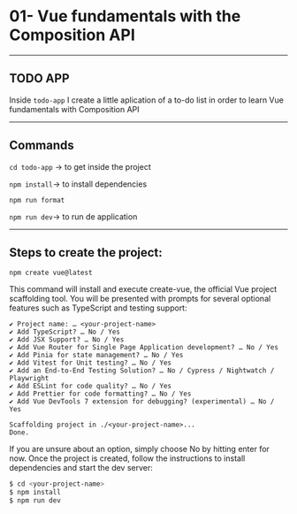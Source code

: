 # 01- Vue fundamentals with the Composition API

---

## TODO APP

Inside `todo-app` I create a little aplication of a to-do list in order to learn Vue fundamentals with Composition API


---

## Commands

`cd todo-app` -> to get inside the project

`npm install`-> to install dependencies

`npm run format`

`npm run dev`-> to run de application

---

## Steps to create the project:


`npm create vue@latest`

This command will install and execute create-vue, the official Vue project scaffolding tool. You will be presented with prompts for several optional features such as TypeScript and testing support:

```
✔ Project name: … <your-project-name>
✔ Add TypeScript? … No / Yes
✔ Add JSX Support? … No / Yes
✔ Add Vue Router for Single Page Application development? … No / Yes
✔ Add Pinia for state management? … No / Yes
✔ Add Vitest for Unit testing? … No / Yes
✔ Add an End-to-End Testing Solution? … No / Cypress / Nightwatch / Playwright
✔ Add ESLint for code quality? … No / Yes
✔ Add Prettier for code formatting? … No / Yes
✔ Add Vue DevTools 7 extension for debugging? (experimental) … No / Yes

Scaffolding project in ./<your-project-name>...
Done.
```

If you are unsure about an option, simply choose No by hitting enter for now. Once the project is created, follow the instructions to install dependencies and start the dev server:

```bash
$ cd <your-project-name>
$ npm install
$ npm run dev
```